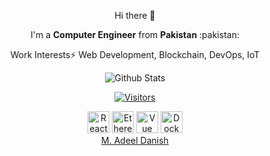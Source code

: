 <!--
is a ✨ _special_ ✨ repository because its `README.md` (this file) appears on your GitHub profile.

Here are some ideas to get you started:

- 🔭 I’m currently working on ...
- 🌱 I’m currently learning ...
- 👯 I’m looking to collaborate on ...
- 🤔 I’m looking for help with ...
- 💬 Ask me about ...
- 📫 How to reach me: ...
- 😄 Pronouns: ...
- ⚡ Fun fact: ...
-->

<div align="center">
  <p>Hi there 👋</p>
  <p>I'm a <strong>Computer Engineer</strong> from <strong>Pakistan</strong> :pakistan:</p>
  
  <p>Work Interests⚡ Web Development, Blockchain, DevOps, IoT<p>

![Github Stats](https://github-readme-stats.vercel.app/api?username=bashforger&count_private=true&show_icons=true&theme=dark)

[![Visitors](https://visitor-badge.glitch.me/badge?page_id=page.id)]()

<div>
<img title="React" height=35 src="https://cdn.worldvectorlogo.com/logos/react.svg" />
<img title="Ethereum" height=35 src="https://cryptologos.cc/logos/versions/ethereum-eth-logo-animated.gif" />
<img title="Vue" height=35 src="https://monero.org/wp-content/uploads/2018/04/monero-to-the-moon.gif" /> 
<img title="Docker" height=35 src="https://i.pinimg.com/originals/f5/5e/80/f55e8059ea945abfd6804b887dd4a0af.gif" /> 
<div>
</div>
  
  <div class="LI-profile-badge"  data-version="v1" data-size="medium" data-locale="en_US" data-type="vertical" data-theme="dark" data-vanity="muhammad-adeel-danish"><a class="LI-simple-link" href='https://pk.linkedin.com/in/muhammad-adeel-danish?trk=profile-badge'>M. Adeel Danish</a></div>
